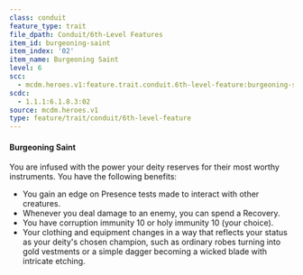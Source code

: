 ```yaml
---
class: conduit
feature_type: trait
file_dpath: Conduit/6th-Level Features
item_id: burgeoning-saint
item_index: '02'
item_name: Burgeoning Saint
level: 6
scc:
  - mcdm.heroes.v1:feature.trait.conduit.6th-level-feature:burgeoning-saint
scdc:
  - 1.1.1:6.1.8.3:02
source: mcdm.heroes.v1
type: feature/trait/conduit/6th-level-feature
---
```


#### Burgeoning Saint

You are infused with the power your deity reserves for their most worthy instruments. You have the following benefits:

- You gain an edge on Presence tests made to interact with other creatures.
- Whenever you deal damage to an enemy, you can spend a Recovery.
- You have corruption immunity 10 or holy immunity 10 (your choice).
- Your clothing and equipment changes in a way that reflects your status as your deity's chosen champion, such as ordinary robes turning into gold vestments or a simple dagger becoming a wicked blade with intricate etching.
